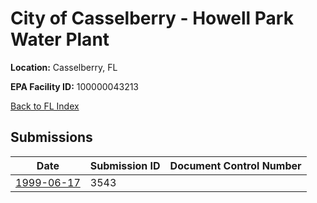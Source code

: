 # City of Casselberry - Howell Park Water Plant

**Location:** Casselberry, FL

**EPA Facility ID:** 100000043213

[Back to FL Index](../../index.md)

## Submissions

| Date | Submission ID | Document Control Number |
|------|--------------|-------------------------|
| [1999-06-17](submissions/3543.md) | 3543 |  |
